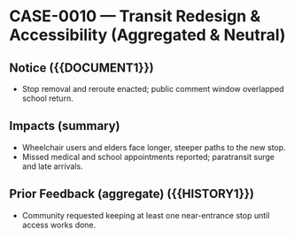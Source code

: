# CASE-0010 — Transit Redesign & Accessibility (Aggregated & Neutral)

## Notice ({{DOCUMENT1}})
- Stop removal and reroute enacted; public comment window overlapped school return.

## Impacts (summary)
- Wheelchair users and elders face longer, steeper paths to the new stop.
- Missed medical and school appointments reported; paratransit surge and late arrivals.

## Prior Feedback (aggregate) ({{HISTORY1}})
- Community requested keeping at least one near-entrance stop until access works done.
